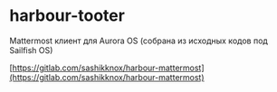 harbour-tooter
===================

Mattermost клиент для Aurora OS (собрана из исходных кодов под Sailfish OS)

[https://gitlab.com/sashikknox/harbour-mattermost](https://gitlab.com/sashikknox/harbour-mattermost)
